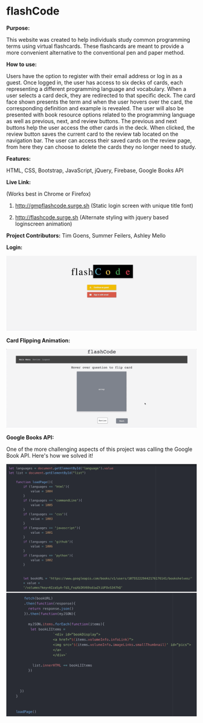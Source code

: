 # flashCode


**Purpose:** 

This website was created to help individuals study common programming terms using virtual flashcards. These flashcards are meant to provide a more convenient alternative to the conventional pen and paper method. 

**How to use:**

Users have the option to register with their email address or log in as a guest. Once logged in, the user has access to six decks of cards, each representing a different programming language and vocabulary. When a user selects a card deck, they are redirected to that specific deck. The card face shown presents the term and when the user hovers over the card, the corresponding definition and example is revealed. The user will also be presented with book resource options related to the programming language as well as previous, next, and review buttons. The previous and next buttons help the user access the other cards in the deck. When clicked, the review button saves the current card to the review tab located on the navigation bar. The user can access their saved cards on the review page, from here they can choose to delete the cards they no longer need to study. 

**Features:** 

HTML, CSS, Bootstrap, JavaScript, jQuery, Firebase, Google Books API


**Live Link:** 

(Works best in Chrome or Firefox)
          
1) http://gmpflashcode.surge.sh (Static login screen with unique title font) 

2) http://flashcode.surge.sh (Alternate styling with jquery based loginscreen animation)

**Project Contributors:** Tim Goens, Summer Feilers, Ashley Mello

**Login:**

![](flashCodeLogin.gif)

**Card Flipping Animation:** 

![](flashCodeFlip.gif)

**Google Books API:**

One of the more challenging aspects of this project was calling the Google Book API. Here's how we solved it!

![](apijs1.png)
![](apijs2.png)
